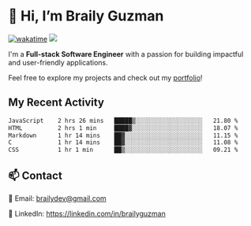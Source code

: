 # 👋 Hi, I’m Braily Guzman
[![wakatime](https://wakatime.com/badge/user/78b9a827-5162-4c58-9330-4ea970cf6de4.svg)](https://wakatime.com/@78b9a827-5162-4c58-9330-4ea970cf6de4)
![](https://komarev.com/ghpvc/?username=brailyguzman)

I'm a **Full-stack Software Engineer** with a passion for building impactful and user-friendly applications.

Feel free to explore my projects and check out my [portfolio](https://braily.dev)!


## My Recent Activity
<!--START_SECTION:waka-->

```txt
JavaScript    2 hrs 26 mins   █████▒░░░░░░░░░░░░░░░░░░░   21.80 %
HTML          2 hrs 1 min     ████▓░░░░░░░░░░░░░░░░░░░░   18.07 %
Markdown      1 hr 14 mins    ██▓░░░░░░░░░░░░░░░░░░░░░░   11.15 %
C             1 hr 14 mins    ██▓░░░░░░░░░░░░░░░░░░░░░░   11.08 %
CSS           1 hr 1 min      ██▒░░░░░░░░░░░░░░░░░░░░░░   09.21 %
```

<!--END_SECTION:waka-->

## 📫 Contact
📧 Email: brailydev@gmail.com

🔗 LinkedIn: https://linkedin.com/in/brailyguzman
